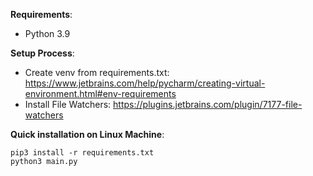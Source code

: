 **Requirements**:
- Python 3.9

**Setup Process**:
- Create venv from requirements.txt:
https://www.jetbrains.com/help/pycharm/creating-virtual-environment.html#env-requirements
- Install File Watchers:
https://plugins.jetbrains.com/plugin/7177-file-watchers

**Quick installation on Linux Machine**:
```
pip3 install -r requirements.txt
python3 main.py
```
